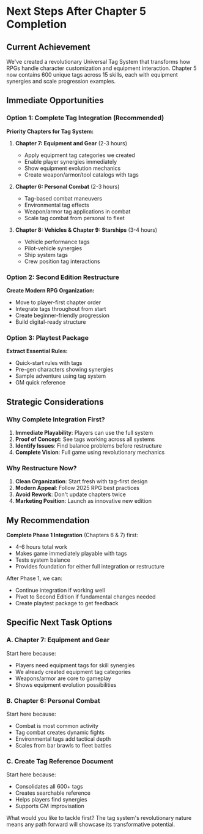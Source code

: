 # Next Steps After Chapter 5 Completion

## Current Achievement
We've created a revolutionary Universal Tag System that transforms how RPGs handle character customization and equipment interaction. Chapter 5 now contains 600 unique tags across 15 skills, each with equipment synergies and scale progression examples.

## Immediate Opportunities

### Option 1: Complete Tag Integration (Recommended)
**Priority Chapters for Tag System:**

1. **Chapter 7: Equipment and Gear** (2-3 hours)
   - Apply equipment tag categories we created
   - Enable player synergies immediately
   - Show equipment evolution mechanics
   - Create weapon/armor/tool catalogs with tags

2. **Chapter 6: Personal Combat** (2-3 hours)
   - Tag-based combat maneuvers
   - Environmental tag effects
   - Weapon/armor tag applications in combat
   - Scale tag combat from personal to fleet

3. **Chapter 8: Vehicles & Chapter 9: Starships** (3-4 hours)
   - Vehicle performance tags
   - Pilot-vehicle synergies
   - Ship system tags
   - Crew position tag interactions

### Option 2: Second Edition Restructure
**Create Modern RPG Organization:**
- Move to player-first chapter order
- Integrate tags throughout from start
- Create beginner-friendly progression
- Build digital-ready structure

### Option 3: Playtest Package
**Extract Essential Rules:**
- Quick-start rules with tags
- Pre-gen characters showing synergies
- Sample adventure using tag system
- GM quick reference

## Strategic Considerations

### Why Complete Integration First?
1. **Immediate Playability**: Players can use the full system
2. **Proof of Concept**: See tags working across all systems
3. **Identify Issues**: Find balance problems before restructure
4. **Complete Vision**: Full game using revolutionary mechanics

### Why Restructure Now?
1. **Clean Organization**: Start fresh with tag-first design
2. **Modern Appeal**: Follow 2025 RPG best practices
3. **Avoid Rework**: Don't update chapters twice
4. **Marketing Position**: Launch as innovative new edition

## My Recommendation

**Complete Phase 1 Integration** (Chapters 6 & 7) first:
- 4-6 hours total work
- Makes game immediately playable with tags
- Tests system balance
- Provides foundation for either full integration or restructure

After Phase 1, we can:
- Continue integration if working well
- Pivot to Second Edition if fundamental changes needed
- Create playtest package to get feedback

## Specific Next Task Options

### A. Chapter 7: Equipment and Gear
Start here because:
- Players need equipment tags for skill synergies
- We already created equipment tag categories
- Weapons/armor are core to gameplay
- Shows equipment evolution possibilities

### B. Chapter 6: Personal Combat  
Start here because:
- Combat is most common activity
- Tag combat creates dynamic fights
- Environmental tags add tactical depth
- Scales from bar brawls to fleet battles

### C. Create Tag Reference Document
Start here because:
- Consolidates all 600+ tags
- Creates searchable reference
- Helps players find synergies
- Supports GM improvisation

What would you like to tackle first? The tag system's revolutionary nature means any path forward will showcase its transformative potential.